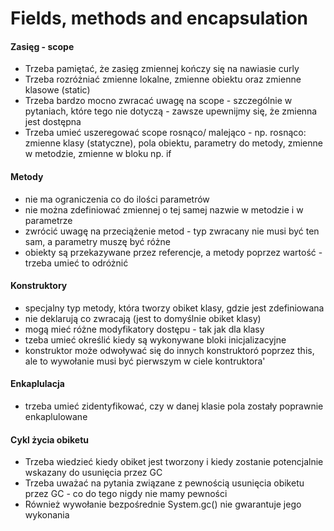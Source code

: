 # Fields, methods and encapsulation

#### Zasięg - scope
- Trzeba pamiętać, że zasięg zmiennej kończy się na nawiasie curly
- Trzeba rozróżniać zmienne lokalne, zmienne obiektu oraz zmienne klasowe (static)
- Trzeba bardzo mocno zwracać uwagę na scope - szczególnie w pytaniach, które tego nie dotyczą - zawsze upewnijmy się, że zmienna jest dostępna
- Trzeba umieć uszeregować scope rosnąco/ malejąco - np. rosnąco: zmienne klasy (statyczne), pola obiektu, parametry do metody, zmienne w metodzie, zmienne w bloku np. if

#### Metody
- nie ma ograniczenia co do ilości parametrów
- nie można zdefiniować zmiennej o tej samej nazwie w metodzie i w parametrze
- zwrócić uwagę na przeciążenie metod - typ zwracany nie musi być ten sam, a parametry muszę być różne
- obiekty są przekazywane przez referencje, a metody poprzez wartość - trzeba umieć to odróżnić

#### Konstruktory
- specjalny typ metody, która tworzy obiket klasy, gdzie jest zdefiniowana
- nie deklarują co zwracają (jest to domyślnie obiket klasy)
- mogą mieć różne modyfikatory dostępu - tak jak dla klasy
- tzeba umieć określić kiedy są wykonywane bloki inicjalizacyjne
- konstruktor może odwoływać się do innych konstruktoró poprzez this, ale to wywołanie musi być pierwszym w ciele kontruktora'

#### Enkaplulacja
- trzeba umieć zidentyfikować, czy w danej klasie pola zostały poprawnie enkaplulowane

#### Cykl życia obiketu
- Trzeba wiedzieć kiedy obiket jest tworzony i kiedy zostanie potencjalnie wskazany do usunięcia przez GC
- Trzeba uważać na pytania związane z pewnością usunięcia obiketu przez GC - co do tego nigdy nie mamy pewności
- Również wywołanie bezpośrednie System.gc() nie gwarantuje jego wykonania